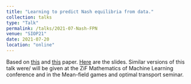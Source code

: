 ```yaml
---
title: "Learning to predict Nash equilibria from data."
collection: talks
type: "Talk"
permalink: /talks/2021-07-Nash-FPN
venue: "SIOP21"
date: 2021-07-20
location: "online"
---
```


Based on [this](https://danielmckenzie.github.io/publication/2021-06-NFPN) and [this](https://danielmckenzie.github.io/publication/2021-03-FPN) paper. [Here](./files/Nash_FPNs_Slides.pdf) are the slides. Similar versions of this talk were/ will be given at the ZiF Mathematics of Machine Learning conference and in the Mean-field games and optimal transport seminar.  
